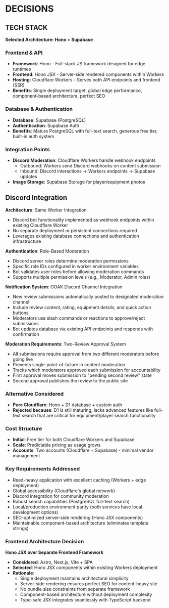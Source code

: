 # DECISIONS

## TECH STACK

**Selected Architecture: Hono + Supabase**

### Frontend & API

- **Framework**: Hono - Full-stack JS framework designed for edge runtimes
- **Frontend**: Hono JSX - Server-side rendered components within Workers
- **Hosting**: Cloudflare Workers - Serves both API endpoints and frontend (SSR)
- **Benefits**: Single deployment target, global edge performance, component-based architecture, perfect SEO

### Database & Authentication

- **Database**: Supabase (PostgreSQL)
- **Authentication**: Supabase Auth
- **Benefits**: Mature PostgreSQL with full-text search, generous free tier, built-in auth system

### Integration Points

- **Discord Moderation**: Cloudflare Workers handle webhook endpoints
  - Outbound: Workers send Discord webhooks on content submission
  - Inbound: Discord interactions → Workers endpoints → Supabase updates
- **Image Storage**: Supabase Storage for player/equipment photos

## Discord Integration

**Architecture**: Same Worker Integration

- Discord bot functionality implemented as webhook endpoints within existing Cloudflare Worker
- No separate deployment or persistent connections required
- Leverages existing database connections and authentication infrastructure

**Authentication**: Role-Based Moderation

- Discord server roles determine moderation permissions
- Specific role IDs configured in worker environment variables
- Bot validates user roles before allowing moderation commands
- Supports multiple permission levels (e.g., Moderator, Admin roles)

**Notification System**: OOAK Discord Channel Integration

- New review submissions automatically posted to designated moderation channel
- Include review content, rating, equipment details, and quick action buttons
- Moderators use slash commands or reactions to approve/reject submissions
- Bot updates database via existing API endpoints and responds with confirmation

**Moderation Requirements**: Two-Review Approval System

- All submissions require approval from two different moderators before going live
- Prevents single-point-of-failure in content moderation
- Tracks which moderators approved each submission for accountability
- First approval moves submission to "pending second review" state
- Second approval publishes the review to the public site

### Alternative Considered

- **Pure Cloudflare**: Hono + D1 database + custom auth
- **Rejected because**: D1 is still maturing, lacks advanced features like full-text search that are critical for equipment/player search functionality

### Cost Structure

- **Initial**: Free tier for both Cloudflare Workers and Supabase
- **Scale**: Predictable pricing as usage grows
- **Accounts**: Two accounts (Cloudflare + Supabase) - minimal vendor management

### Key Requirements Addressed

- Read-heavy application with excellent caching (Workers + edge deployment)
- Global accessibility (Cloudflare's global network)
- Discord integration for community moderation
- Robust search capabilities (PostgreSQL full-text search)
- Local/production environment parity (both services have local development options)
- SEO-optimized server-side rendering (Hono JSX components)
- Maintainable component-based architecture (eliminates template strings)

### Frontend Architecture Decision

**Hono JSX over Separate Frontend Framework**

- **Considered**: Astro, Next.js, Vite + SPA
- **Selected**: Hono JSX components within existing Workers deployment
- **Rationale**:
  - Single deployment maintains architectural simplicity
  - Server-side rendering ensures perfect SEO for content-heavy site
  - No bundle size constraints from separate framework
  - Component-based architecture without deployment complexity
  - Type-safe JSX integrates seamlessly with TypeScript backend
